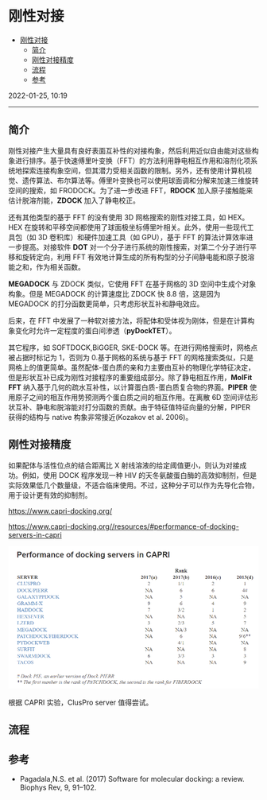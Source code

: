 # 刚性对接

- [刚性对接](#刚性对接)
  - [简介](#简介)
  - [刚性对接精度](#刚性对接精度)
  - [流程](#流程)
  - [参考](#参考)

2022-01-25, 10:19
***

## 简介

刚性对接产生大量具有良好表面互补性的对接构象，然后利用近似自由能对这些构象进行排序。基于快速傅里叶变换（FFT）的方法利用静电相互作用和溶剂化项系统地探索连接构象空间，但其潜力受相关函数的限制。另外，还有使用计算机视觉、遗传算法、布尔算法等。傅里叶变换也可以使用球面调和分解来加速三维旋转空间的搜索，如 FRODOCK。为了进一步改进 FFT，**RDOCK** 加入原子接触能来估计脱溶剂能，**ZDOCK** 加入了静电校正。

还有其他类型的基于 FFT 的没有使用 3D 网格搜索的刚性对接工具，如 HEX。HEX 在旋转和平移空间都使用了球面极坐标傅里叶相关。此外，使用一些现代工具包（如 3D 卷积库）和硬件加速工具（如 GPU），基于 FFT 的算法计算效率进一步提高。对接软件 **DOT** 对一个分子进行系统的刚性搜索，对第二个分子进行平移和旋转定向，利用 FFT 有效地计算生成的所有构型的分子间静电能和原子脱溶能之和，作为相关函数。

**MEGADOCK** 与 ZDOCK 类似，它使用 FFT 在基于网格的 3D 空间中生成个对象构象。但是 MEGADOCK 的计算速度比 ZDOCK 快 8.8 倍，这是因为 MEGADOCK 的打分函数更简单，只考虑形状互补和静电效应。

后来，在 FFT 中发展了一种软对接方法，将配体和受体视为刚体，但是在计算构象变化时允许一定程度的蛋白间渗透（**pyDockTET**）。

其它程序，如 SOFTDOCK,BiGGER, SKE-DOCK 等。在进行网格搜索时，网格点被占据时标记为 1，否则为 0.基于网格的系统与基于 FFT 的网格搜索类似，只是网格上的值更简单。虽然配体-蛋白质的亲和力主要由互补的物理化学特征决定，但是形状互补已成为刚性对接程序的重要组成部分。除了静电相互作用，**MolFit FFT** 纳入基于几何的疏水互补性，以计算蛋白质-蛋白质复合物的界面。**PIPER** 使用原子之间的相互作用势预测两个蛋白质之间的相互作用。在离散 6D 空间评估形状互补、静电和脱溶能对打分函数的贡献。由于特征值特征向量的分解，PIPER 获得的结构与 native 构象非常接近(Kozakov et al. 2006)。

## 刚性对接精度

如果配体与活性位点的结合距离比 X 射线溶液的给定阈值更小，则认为对接成功。例如，使用 DOCK 程序发现一种 HIV 的天冬氨酸蛋白酶的高效抑制剂，但是实际效果低几个数量级，不适合临床使用。不过，这种分子可以作为先导化合物，用于设计更有效的抑制剂。

https://www.capri-docking.org/

https://www.capri-docking.org//resources/#performance-of-docking-servers-in-capri

![](images/2022-01-25-11-36-50.png)

根据 CAPRI 实验，ClusPro server 值得尝试。

## 流程



## 参考

- Pagadala,N.S. et al. (2017) Software for molecular docking: a review. Biophys Rev, 9, 91–102.

